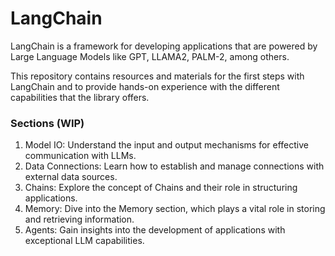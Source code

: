 # LangChain

LangChain is a framework for developing applications that are powered by Large Language Models like GPT, LLAMA2, PALM-2, among others.

This repository contains resources and materials for the first steps with LangChain and to provide hands-on experience with the different capabilities that the library offers.

### Sections (WIP)
1) Model IO: Understand the input and output mechanisms for effective communication with LLMs.
2) Data Connections: Learn how to establish and manage connections with external data sources.
3) Chains: Explore the concept of Chains and their role in structuring applications.
4) Memory: Dive into the Memory section, which plays a vital role in storing and retrieving information.
5) Agents: Gain insights into the development of applications with exceptional LLM capabilities.
